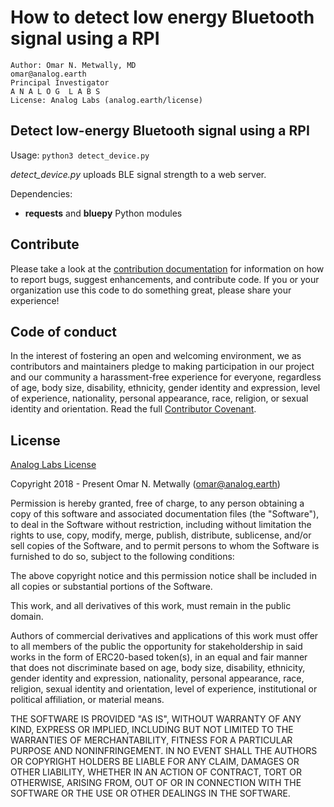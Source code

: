 # How to detect low energy Bluetooth signal using a RPI
```
Author: Omar N. Metwally, MD
omar@analog.earth
Principal Investigator
A N A L O G  L A B S
License: Analog Labs (analog.earth/license)
```


## Detect low-energy Bluetooth signal using a RPI
Usage:  ```python3 detect_device.py```

*detect_device.py* uploads BLE signal strength to a web server.

Dependencies:
* **requests** and **bluepy** Python modules 

## Contribute
Please take a look at the [contribution documentation](https://github.com/simbel/simbel/blob/master/docs/CONTRIBUTING.md) for information on how to report bugs, suggest enhancements, and contribute code. If you or your organization use this code to do something great, please share your experience! 

## Code of conduct
In the interest of fostering an open and welcoming environment, we as contributors and maintainers pledge to making participation in our project and our community a harassment-free experience for everyone, regardless of age, body size, disability, ethnicity, gender identity and expression, level of experience, nationality, personal appearance, race, religion, or sexual identity and orientation. Read the full [Contributor Covenant](https://github.com/osmode/fleetfox/blob/master/docs/CODE_OF_CONDUCT.md). 

## License
[Analog Labs License](https://analog.earth/license)

Copyright 2018 - Present Omar N. Metwally (omar@analog.earth) 

Permission is hereby granted, free of charge, to any person obtaining a copy of this software and associated documentation files (the "Software"), to deal in the Software without restriction, including without limitation the rights to use, copy, modify, merge, publish, distribute, sublicense, and/or sell copies of the Software, and to permit persons to whom the Software is furnished to do so, subject to the following conditions: 

The above copyright notice and this permission notice shall be included in all copies or substantial portions of the Software. 

This work, and all derivatives of this work, must remain in the public domain.

Authors of commercial derivatives and applications of this work must offer to all members of the public the opportunity for stakeholdership in said works in the form of ERC20-based token(s), in an equal and fair manner that does not discriminate based on age, body size, disability, ethnicity, gender identity and expression, nationality, personal appearance, race, religion, sexual identity and orientation, level of experience, institutional or political affiliation, or material means. 

THE SOFTWARE IS PROVIDED "AS IS", WITHOUT WARRANTY OF ANY KIND, EXPRESS OR IMPLIED, INCLUDING BUT NOT LIMITED TO THE WARRANTIES OF MERCHANTABILITY, FITNESS FOR A PARTICULAR PURPOSE AND NONINFRINGEMENT. IN NO EVENT SHALL THE AUTHORS OR COPYRIGHT HOLDERS BE LIABLE FOR ANY CLAIM, DAMAGES OR OTHER LIABILITY, WHETHER IN AN ACTION OF CONTRACT, TORT OR OTHERWISE, ARISING FROM, OUT OF OR IN CONNECTION WITH THE SOFTWARE OR THE USE OR OTHER DEALINGS IN THE SOFTWARE.

